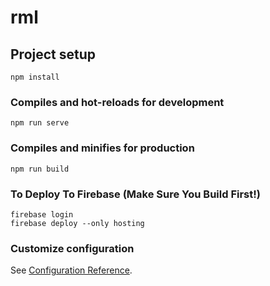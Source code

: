 # rml

## Project setup
```
npm install
```

### Compiles and hot-reloads for development
```
npm run serve

```
### Compiles and minifies for production
```
npm run build
```

### To Deploy To Firebase (Make Sure You Build First!)
```
firebase login
firebase deploy --only hosting 
```

### Customize configuration
See [Configuration Reference](https://cli.vuejs.org/config/).
